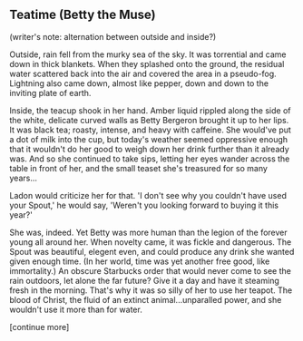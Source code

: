 ## Teatime (Betty the Muse)

(writer's note: alternation between outside and inside?)

Outside, rain fell from the murky sea of the sky. It was torrential and came down in thick blankets. When they splashed onto the ground, the residual water scattered back into the air and covered the area in a pseudo-fog. Lightning also came down, almost like pepper, down and down to the inviting plate of earth.

Inside, the teacup shook in her hand. Amber liquid rippled along the side of the white, delicate curved walls as Betty Bergeron brought it up to her lips. It was black tea; roasty, intense, and heavy with caffeine. She would've put a dot of milk into the cup, but today's weather seemed oppressive enough that it wouldn't do her good to weigh down her drink further than it already was. And so she continued to take sips, letting her eyes wander across the table in front of her, and the small teaset she's treasured for so many years...

Ladon would criticize her for that. 'I don't see why you couldn't have used your Spout,' he would say, 'Weren't you looking forward to buying it this year?'

She was, indeed. Yet Betty was more human than the legion of the forever young all around her. When novelty came, it was fickle and dangerous. The Spout was beautiful, elegent even, and could produce any drink she wanted given enough time. (In her world, time was yet another free good, like immortality.) An obscure Starbucks order that would never come to see the rain outdoors, let alone the far future? Give it a day and have it steaming fresh in the morning. That's why it was so silly of her to use her teapot. The blood of Christ, the fluid of an extinct animal...unparalled power, and she wouldn't use it more than for water.

[continue more]
